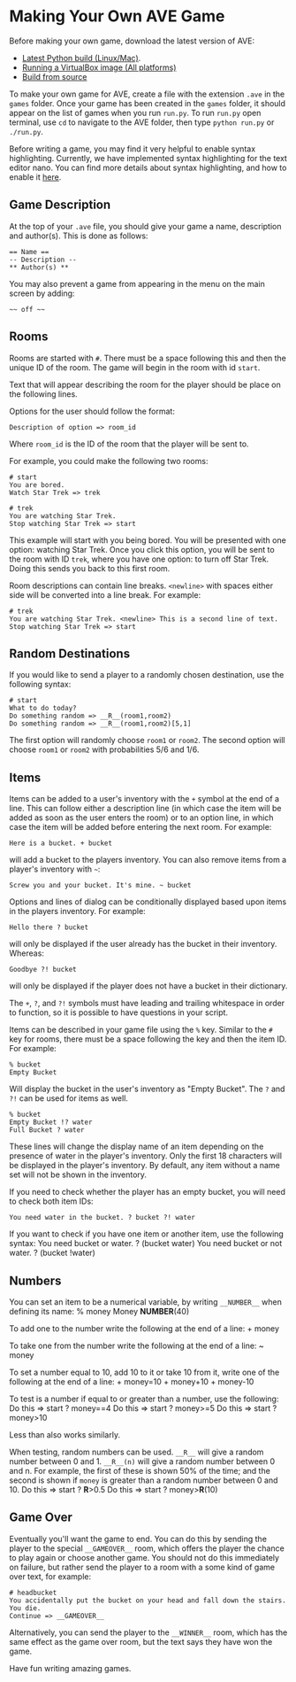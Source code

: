Making Your Own AVE Game
========================

Before making your own game, download the latest version of AVE:

* [Latest Python build (Linux/Mac)](https://github.com/AVEgame/AVE/releases/download/v1.3/AVE1.3-python.zip).
* [Running a VirtualBox image (All platforms)](/docs/virtualbox.md)
* [Build from source](/docs/build.md)

To make your own game for AVE, create a file with the extension `.ave` in the `games` folder.
Once your game has been created in the `games` folder, it should appear on the list of games when you run
`run.py`. To run `run.py` open terminal, use `cd` to navigate to the AVE folder, then type `python run.py` or `./run.py`.

Before writing a game, you may find it very helpful to enable syntax highlighting.
Currently, we have implemented syntax highlighting for the text editor nano.
You can find more details about syntax highlighting, and how to enable it [here](/docs/syntax_highlighting.md).

Game Description
----------------
At the top of your `.ave` file, you should give your game a name, description and author(s). This is done as follows:

    == Name ==
    -- Description --
    ** Author(s) **

You may also prevent a game from appearing in the menu on the main screen by adding:

    ~~ off ~~

Rooms
-----
Rooms are started with `#`. There must be a space following this and then the unique ID of the room.
The game will begin in the room with id `start`. 

Text that will appear describing the room for the player should be place on the following lines.

Options for the user should follow the format:

    Description of option => room_id

Where `room_id` is the ID of the room that the player will be sent to.

For example, you could make the following two rooms:

    # start
    You are bored.
    Watch Star Trek => trek
    
    # trek
    You are watching Star Trek.
    Stop watching Star Trek => start

This example will start with you being bored. You will be presented with one option: watching Star Trek. Once you click this option,
you will be sent to the room with ID `trek`, where you have one option: to turn off Star Trek. Doing this sends you back to this first room.

Room descriptions can contain line breaks. `<newline>` with spaces either side will be converted into a line break. For example:

    # trek
    You are watching Star Trek. <newline> This is a second line of text.
    Stop watching Star Trek => start

Random Destinations
-------------------
If you would like to send a player to a randomly chosen destination, use the following syntax:

    # start
    What to do today?
    Do something random => __R__(room1,room2)
    Do something random => __R__(room1,room2)[5,1]

The first option will randomly choose `room1` or `room2`. The second option will choose `room1` or `room2` with probabilities 5/6 and 1/6.

Items
-----
Items can be added to a user's inventory with the `+` symbol at the end of a line.
This can follow either a description line (in which case the item will be added as soon as the user enters the room) or to an option line,
in which case the item will be added before entering the next room. For example:

    Here is a bucket. + bucket

will add a bucket to the players inventory. You can also remove items from a player's inventory with `~`:

    Screw you and your bucket. It's mine. ~ bucket

Options and lines of dialog can be conditionally displayed based upon items in the players inventory. For example:

    Hello there ? bucket

will only be displayed if the user already has the bucket in their inventory. Whereas:

    Goodbye ?! bucket

will only be displayed if the player does not have a bucket in their dictionary.

The `+`, `?`, and `?!` symbols must have leading and trailing whitespace in order to function, so it is possible to have questions in your script.

Items can be described in your game file using the `%` key. Similar to the `#` key for rooms, there must be a space following the key and then the item ID.
For example:

    % bucket
    Empty Bucket

Will display the bucket in the user's inventory as "Empty Bucket". The `?` and `?!` can be used for items as well.

    % bucket
    Empty Bucket !? water
    Full Bucket ? water

These lines will change the display name of an item depending on the presence of water in the player's inventory.
Only the first 18 characters will be displayed in the player's inventory.
By default, any item without a name set will not be shown in the inventory. 

If you need to check whether the player has an empty bucket, you will need to check both item IDs:

    You need water in the bucket. ? bucket ?! water

If you want to check if you have one item or another item, use the following syntax:
    You need bucket or water. ? (bucket water)
    You need bucket or not water. ? (bucket !water)

Numbers
-------
You can set an item to be a numerical variable, by writing `__NUMBER__` when defining its name:
    % money
    Money
    __NUMBER__(40)

To add one to the number write the following at the end of a line:
    + money

To take one from the number write the following at the end of a line:
    ~ money

To set a number equal to 10, add 10 to it or take 10 from it, write one of the following at the end of a line:
    + money=10
    + money+10
    + money-10

To test is a number if equal to or greater than a number, use the following:
    Do this => start ? money==4
    Do this => start ? money>=5
    Do this => start ? money>10

Less than also works similarly.

When testing, random numbers can be used. `__R__` will give a random number between 0 and 1. `__R__(n)` will give a random number
between 0 and n. For example, the first of these is shown 50% of the time; and the second is shown if `money` is greater than a random number
between 0 and 10.
    Do this => start ? __R__>0.5
    Do this => start ? money>__R__(10)

Game Over
---------
Eventually you'll want the game to end.
You can do this by sending the player to the special `__GAMEOVER__` room, which offers the player the chance to play again or choose another game.
You should not do this immediately on failure, but rather send the player to a room with a some kind of game over text, for example:

    # headbucket
    You accidentally put the bucket on your head and fall down the stairs. You die.
    Continue => __GAMEOVER__

Alternatively, you can send the player to the `__WINNER__` room, which has the same effect as the game over room,
but the text says they have won the game.

Have fun writing amazing games.
